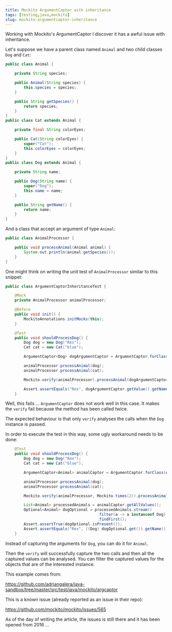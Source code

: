 ```yaml
---
title: Mockito ArgumentCaptor with inheritance
tags: [testing,java,mockito]
slug: mockito-argumentcaptor-inheritance
---
```


Working with Mockito's ArgumentCaptor I discover it has a awful issue with inheritance. 
<!--truncate-->
Let's suppose we have a parent class named `Animal` and two child classes `Dog` and `Cat`:

```java
public class Animal {

    private String species;

    public Animal(String species) {
        this.species = species;
    }

    public String getSpecies() {
        return species;
    }
}
public class Cat extends Animal {

    private final String colorEyes;

    public Cat(String colorEyes) {
        super("Cat");
        this.colorEyes = colorEyes;
    }
}
public class Dog extends Animal {

    private String name;

    public Dog(String name) {
        super("Dog");
        this.name = name;
    }

    public String getName() {
        return name;
    }
}
```

And a class that accept an argument of type `Animal`:
```java
public class AnimalProcessor {

    public void processAnimal(Animal animal) {
        System.out.println(animal.getSpecies());
    }
}
```

One might think on writing the unit test of `AnimalProcessor` similar to this snippet:

```java
public class ArgumentCaptorInheritanceTest {

    @Mock
    private AnimalProcessor animalProcessor;

    @Before
    public void init() {
        MockitoAnnotations.initMocks(this);
    }

    @Test
    public void shouldProcessDog() {
        Dog dog = new Dog("Rex");
        Cat cat = new Cat("blue");

        ArgumentCaptor<Dog> dogArgumentCaptor = ArgumentCaptor.forClass(Dog.class);

        animalProcessor.processAnimal(dog);
        animalProcessor.processAnimal(cat);

        Mockito.verify(animalProcessor).processAnimal(dogArgumentCaptor.capture());

        Assert.assertEquals("Rex", dogArgumentCaptor.getValue().getName());
    }
```

Well, this fails ... `ArgumentCaptor` does not work well in this case. It makes the `verify` fail because the method has been called twice. 

The expected behaviour is that only `verify` analyses the calls when the `Dog` instance is passed.

In order to execute the test in this way, some ugly workaround needs to be done:

```java
    @Test
    public void shouldProcessDog() {
        Dog dog = new Dog("Rex");
        Cat cat = new Cat("blue");

        ArgumentCaptor<Animal> animalCaptor = ArgumentCaptor.forClass(Animal.class);

        animalProcessor.processAnimal(dog);
        animalProcessor.processAnimal(cat);

        Mockito.verify(animalProcessor, Mockito.times(2)).processAnimal(animalCaptor.capture());

        List<Animal> processedAnimals = animalCaptor.getAllValues();
        Optional<Animal> dogOptional = processedAnimals.stream()
                                        .filter(a -> a instanceof Dog)
                                        .findFirst();
        Assert.assertTrue(dogOptional.isPresent());
        Assert.assertEquals("Rex", ((Dog) dogOptional.get()).getName());
    }
```

Instead of capturing the arguments for `Dog`, you can do it for `Animal`. 

Then the `verify` will successfully capture the two calls and then all the captured values can be analysed. You can filter the captured values for the objects that are of the interested instance.

This example comes from: 

<a href="https://github.com/adriangalera/java-sandbox/tree/master/src/test/java/mockito/argcaptor">https://github.com/adriangalera/java-sandbox/tree/master/src/test/java/mockito/argcaptor</a>

This is a known issue (already reported as an issue in their repo): 

<a href="https://github.com/mockito/mockito/issues/565">https://github.com/mockito/mockito/issues/565</a>

As of the day of writing the article, the issues is still there and it has been opened from 2016 ...